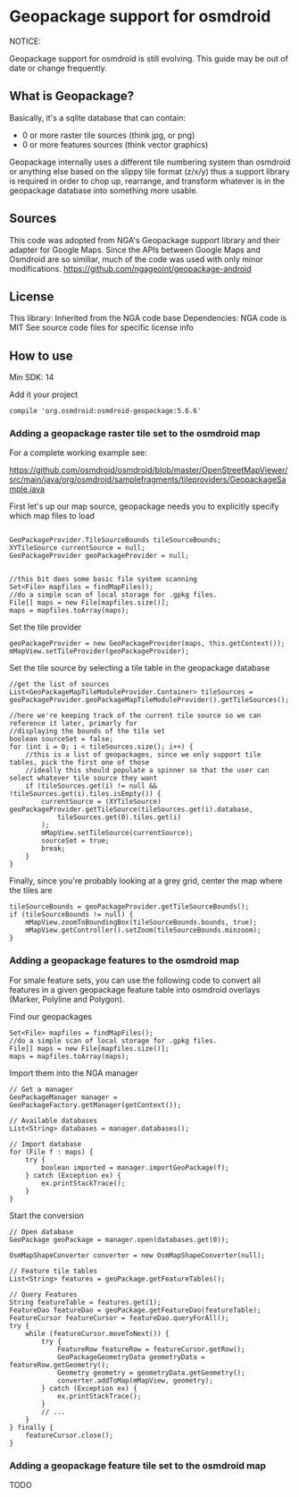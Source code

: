 # Geopackage support for osmdroid

NOTICE: 

Geopackage support for osmdroid is still evolving. This guide may be out of date
or change frequently. 

## What is Geopackage?

Basically, it's a sqlite database that can contain:

- 0 or more raster tile sources (think jpg, or png)
- 0 or more features sources (think vector graphics)

Geopackage internally uses a different tile numbering system
than osmdroid or anything else based on the slippy tile format (z/x/y)
thus a support library is required in order to chop up, rearrange,
and transform whatever is in the geopackage database into
something more usable.

## Sources

This code was adopted from NGA's Geopackage support library
and their adapter for Google Maps. Since the APIs between
Google Maps and Osmdroid are so similiar, much of the code was
used with only minor modifications.
https://github.com/ngageoint/geopackage-android

## License

This library: Inherited from the NGA code base
Dependencies: NGA code is MIT
See source code files for specific license info

## How to use

Min SDK: 14

Add it your project

````
compile 'org.osmdroid:osmdroid-geopackage:5.6.6'
````


### Adding a geopackage raster tile set to the osmdroid map

For a complete working example see:

https://github.com/osmdroid/osmdroid/blob/master/OpenStreetMapViewer/src/main/java/org/osmdroid/samplefragments/tileproviders/GeopackageSample.java

First let's up our map source, geopackage needs you to explicitly specify which map files to load

````

GeoPackageProvider.TileSourceBounds tileSourceBounds;
XYTileSource currentSource = null;
GeoPackageProvider geoPackageProvider = null;


//this bit does some basic file system scanning
Set<File> mapfiles = findMapFiles();
//do a simple scan of local storage for .gpkg files.
File[] maps = new File[mapfiles.size()];
maps = mapfiles.toArray(maps);
````

Set the tile provider
````
geoPackageProvider = new GeoPackageProvider(maps, this.getContext());
mMapView.setTileProvider(geoPackageProvider);
````

Set the tile source by selecting a tile table in the geopackage database
````
//get the list of sources
List<GeoPackageMapTileModuleProvider.Container> tileSources = geoPackageProvider.geoPackageMapTileModuleProvider().getTileSources();

//here we're keeping track of the current tile source so we can reference it later, primarly for
//displaying the bounds of the tile set
boolean sourceSet = false;
for (int i = 0; i < tileSources.size(); i++) {
    //this is a list of geopackages, since we only support tile tables, pick the first one of those
    //ideally this should populate a spinner so that the user can select whatever tile source they want
    if (tileSources.get(i) != null && !tileSources.get(i).tiles.isEmpty()) {
        currentSource = (XYTileSource) geoPackageProvider.getTileSource(tileSources.get(i).database,
            tileSources.get(0).tiles.get(i)
        );
        mMapView.setTileSource(currentSource);
        sourceSet = true;
        break;
    }
}

````

Finally, since you're probably looking at a grey grid, center the map where the tiles are

````
tileSourceBounds = geoPackageProvider.getTileSourceBounds();
if (tileSourceBounds != null) {
    mMapView.zoomToBoundingBox(tileSourceBounds.bounds, true);
    mMapView.getController().setZoom(tileSourceBounds.minzoom);
}
````


### Adding a geopackage features to the osmdroid map

For smale feature sets, you can use the following code to convert all
features in a given geopackage feature table into osmdroid overlays (Marker, Polyline and Polygon).

Find our geopackages

````
Set<File> mapfiles = findMapFiles();
//do a simple scan of local storage for .gpkg files.
File[] maps = new File[mapfiles.size()];
maps = mapfiles.toArray(maps);
````

Import them into the NGA manager
````
// Get a manager
GeoPackageManager manager = GeoPackageFactory.getManager(getContext());

// Available databases
List<String> databases = manager.databases();

// Import database
for (File f : maps) {
    try {
        boolean imported = manager.importGeoPackage(f);
    } catch (Exception ex) {
        ex.printStackTrace();
    }
}
````

Start the conversion

````
// Open database
GeoPackage geoPackage = manager.open(databases.get(0));

OsmMapShapeConverter converter = new OsmMapShapeConverter(null);

// Feature tile tables
List<String> features = geoPackage.getFeatureTables();

// Query Features
String featureTable = features.get(1);
FeatureDao featureDao = geoPackage.getFeatureDao(featureTable);
FeatureCursor featureCursor = featureDao.queryForAll();
try {
    while (featureCursor.moveToNext()) {
        try {
            FeatureRow featureRow = featureCursor.getRow();
            GeoPackageGeometryData geometryData = featureRow.getGeometry();
            Geometry geometry = geometryData.getGeometry();
            converter.addToMap(mMapView, geometry);
        } catch (Exception ex) {
            ex.printStackTrace();
        }
        // ...
    }
} finally {
    featureCursor.close();
}

````


### Adding a geopackage feature tile set to the osmdroid map

TODO


